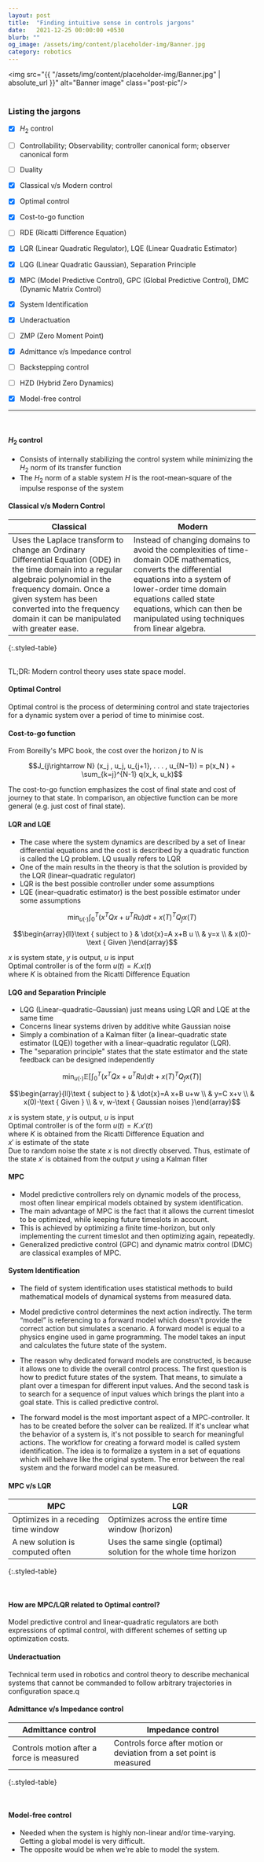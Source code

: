 ```yaml
---
layout: post
title:  "Finding intuitive sense in controls jargons"
date:   2021-12-25 00:00:00 +0530
blurb: ""
og_image: /assets/img/content/placeholder-img/Banner.jpg
category: robotics
---
```


<img src="{{ "/assets/img/content/placeholder-img/Banner.jpg" | absolute_url }}" alt="Banner image" class="post-pic"/>
<br />
<br />


### Listing the jargons
- [x] $H_2$ control
- [ ] Controllability; Observability; controller canonical form; observer canonical form
- [ ] Duality
- [x] Classical v/s Modern control
- [x] Optimal control
- [x] Cost-to-go function
- [ ] RDE (Ricatti Difference Equation)
- [x] LQR (Linear Quadratic Regulator), LQE (Linear Quadratic Estimator)
- [x] LQG (Linear Quadratic Gaussian), Separation Principle
- [x] MPC (Model Predictive Control), GPC (Global Predictive Control), DMC (Dynamic Matrix Control)
- [x] System Identification
- [x] Underactuation
- [ ] ZMP (Zero Moment Point)
- [x] Admittance v/s Impedance control
- [ ] Backstepping control
- [ ] HZD (Hybrid Zero Dynamics)
- [x] Model-free control


---

<br/>

#### $H_2$ control
- Consists of internally stabilizing the control system while minimizing the $H_2$ norm of its transfer function
- The $H_2$ norm of a stable system $H$ is the root-mean-square of the impulse response of the system


#### Classical v/s Modern Control

Classical | Modern
--- | ---
Uses the Laplace transform to change an Ordinary Differential Equation (ODE) in the time domain into a regular algebraic polynomial in the frequency domain. Once a given system has been converted into the frequency domain it can be manipulated with greater ease. | Instead of changing domains to avoid the complexities of time-domain ODE mathematics, converts the differential equations into a system of lower-order time domain equations called state equations, which can then be manipulated using techniques from linear algebra.
{:.styled-table}

<br/>
TL;DR: Modern control theory uses state space model.


#### Optimal Control
Optimal control is the process of determining control and state trajectories for a dynamic system over a period of time to minimise cost.


#### Cost-to-go function
From Boreilly's MPC book, the cost over the horizon $j$ to $N$ is

$$J_{j\rightarrow N} (x_j , u_j, u_{j+1}, . . . , u_{N−1}) = p(x_N ) + \sum_{k=j}^{N-1} q(x_k, u_k)$$

The cost-to-go function emphasizes the cost of final state and cost of journey to that state. In comparison, an objective function can be more general (e.g. just cost of final state).


#### LQR and LQE
- The case where the system dynamics are described by a set of linear differential equations and the cost is described by a quadratic function is called the LQ problem. LQ usually refers to LQR
- One of the main results in the theory is that the solution is provided by the LQR (linear–quadratic regulator)
- LQR is the best possible controller under some assumptions
- LQE (inear–quadratic estimator) is the best possible estimator under some assumptions

$$
\min _{u(\cdot)} \int_{0}^{T}\left(x^{T} Q x+u^{T} R u\right) d t+x(T)^{T} Q_{f} x(T)
$$

$$\begin{array}{ll}\text { subject to } & \dot{x}=A x+B u \\ & y=x \\ & x(0)-\text { Given }\end{array}$$

$x$ is system state, $y$ is output, $u$ is input  
Optimal controller is of the form $u(t) = K.x(t)$  
where $K$ is obtained from the Ricatti Difference Equation

#### LQG and Separation Principle
- LQG (Linear–quadratic–Gaussian) just means using LQR and LQE at the same time
- Concerns linear systems driven by additive white Gaussian noise
- Simply a combination of a Kalman filter (a linear–quadratic state estimator (LQE)) together with a linear–quadratic regulator (LQR).
- The "separation principle" states that the state estimator and the state feedback can be designed independently

$$
\min _{u(\cdot)} \mathbb{E}\left[\int_{0}^{T}\left(x^{T} Q x+u^{T} R u\right) d t+x(T)^{T} Q_{f} x(T)\right]
$$

$$\begin{array}{ll}\text { subject to } & \dot{x}=A x+B u+w \\ & y=C x+v \\ & x(0)-\text { Given } \\ & v, w-\text { Gaussian noises }\end{array}$$

$x$ is system state, $y$ is output, $u$ is input  
Optimal controller is of the form $u(t) = K.x'(t)$  
where $K$ is obtained from the Ricatti Difference Equation and  
$x'$ is estimate of the state  
Due to random noise the state $x$ is not directly observed. Thus, estimate of the state $x'$ is obtained from the output $y$ using a Kalman filter


#### MPC
- Model predictive controllers rely on dynamic models of the process, most often linear empirical models obtained by system identification.
- The main advantage of MPC is the fact that it allows the current timeslot to be optimized, while keeping future timeslots in account.
- This is achieved by optimizing a finite time-horizon, but only implementing the current timeslot and then optimizing again, repeatedly.
- Generalized predictive control (GPC) and dynamic matrix control (DMC) are classical examples of MPC.


#### System Identification
- The field of system identification uses statistical methods to build mathematical models of dynamical systems from measured data.

- Model predictive control determines the next action indirectly. The term “model” is referencing to a forward model which doesn't provide the correct action but simulates a scenario. A forward model is equal to a physics engine used in game programming. The model takes an input and calculates the future state of the system.

- The reason why dedicated forward models are constructed, is because it allows one to divide the overall control process. The first question is how to predict future states of the system. That means, to simulate a plant over a timespan for different input values. And the second task is to search for a sequence of input values which brings the plant into a goal state. This is called predictive control.

- The forward model is the most important aspect of a MPC-controller. It has to be created before the solver can be realized. If it's unclear what the behavior of a system is, it's not possible to search for meaningful actions. The workflow for creating a forward model is called system identification. The idea is to formalize a system in a set of equations which will behave like the original system. The error between the real system and the forward model can be measured.


#### MPC v/s LQR

MPC | LQR
--- | ---
Optimizes in a receding time window | Optimizes across the entire time window (horizon)
A new solution is computed often | Uses the same single (optimal) solution for the whole time horizon
{:.styled-table}

<br/>


#### How are MPC/LQR related to Optimal control?
Model predictive control and linear-quadratic regulators are both expressions of optimal control, with different schemes of setting up optimization costs.


#### Underactuation
Technical term used in robotics and control theory to describe mechanical systems that cannot be commanded to follow arbitrary trajectories in configuration space.q


#### Admittance v/s Impedance control

Admittance control | Impedance control
--- | ---
Controls motion after a force is measured | Controls force after motion or deviation from a set point is measured
{:.styled-table}

<br/>


#### Model-free control
- Needed when the system is highly non-linear and/or time-varying. Getting a global model is very difficult.
- The opposite would be when we're able to model the system.
